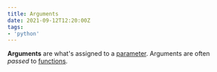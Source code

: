 ```yaml
---
title: Arguments
date: 2021-09-12T12:20:00Z
tags:
- 'python'
---
```


**Arguments** are what's assigned to a
[parameter](20210912121919-parameters.md). Arguments are often _passed_ to
[functions](20210912120056-functions.md).

